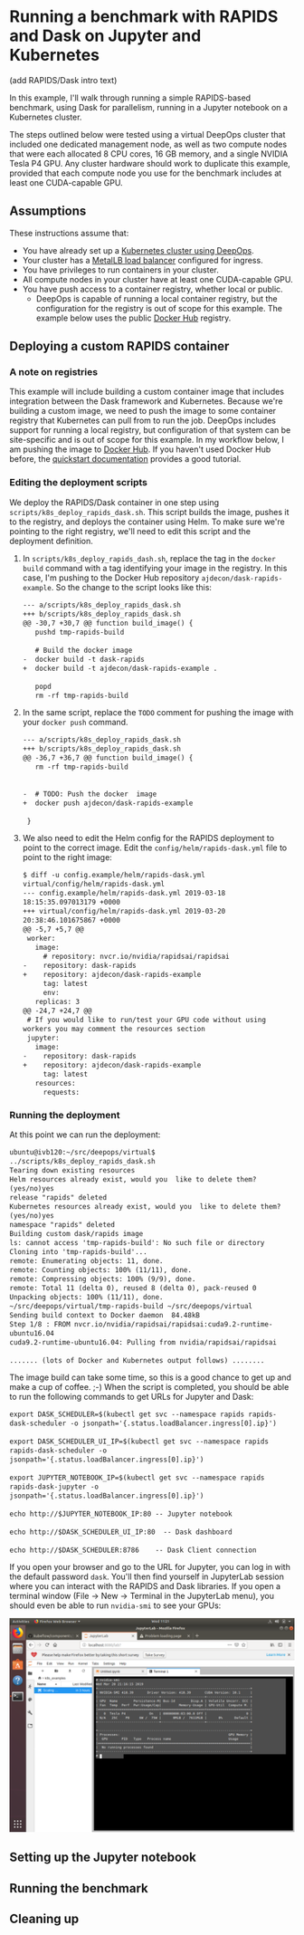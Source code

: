 Running a benchmark with RAPIDS and Dask on Jupyter and Kubernetes
==================================================================

(add RAPIDS/Dask intro text)

In this example, I'll walk through running a simple RAPIDS-based benchmark, using Dask for parallelism, running in a Jupyter notebook on a Kubernetes cluster.

The steps outlined below were tested using a virtual DeepOps cluster that included one dedicated management node, as well as two compute nodes that were each allocated 8 CPU cores, 16 GB memory, and a single NVIDIA Tesla P4 GPU.
Any cluster hardware should work to duplicate this example, provided that each compute node you use for the benchmark includes at least one CUDA-capable GPU.

## Assumptions

These instructions assume that:

* You have already set up a [Kubernetes cluster using DeepOps](/docs/kubernetes-cluster.md).
* Your cluster has a [MetalLB load balancer](/docs/ingress.md) configured for ingress.
* You have privileges to run containers in your cluster.
* All compute nodes in your cluster have at least one CUDA-capable GPU.
* You have push access to a container registry, whether local or public.
    * DeepOps is capable of running a local container registry, but the configuration for the registry  is out of scope for this example. The example below uses the public [Docker Hub](https://hub.docker.com) registry.

## Deploying a custom RAPIDS container

### A note on registries

This example will include building a custom container image that includes integration between the Dask framework and Kubernetes.
Because we're building a custom image, we need to push the image to some container registry that Kubernetes can pull from to run the job.
DeepOps includes support for running a local registry, but configuration of that system can be site-specific and is out of scope for this example.
In my workflow below, I am pushing the image to [Docker Hub](https://hub.docker.com).
If you haven't used Docker Hub before, the [quickstart documentation](https://docs.docker.com/docker-hub/) provides a good tutorial.

### Editing the deployment scripts

We deploy the RAPIDS/Dask container in one step using `scripts/k8s_deploy_rapids_dask.sh`.
This script builds the image, pushes it to the registry, and deploys the container using Helm.
To make sure we're pointing to the right registry, we'll need to edit this script and the deployment definition.

1. In `scripts/k8s_deploy_rapids_dash.sh`, replace the tag in the `docker build` command with a tag identifying your image in the registry.
    In this case, I'm pushing to the Docker Hub repository `ajdecon/dask-rapids-example`.
    So the change to the script looks like this:
    ```
    --- a/scripts/k8s_deploy_rapids_dask.sh
    +++ b/scripts/k8s_deploy_rapids_dask.sh
    @@ -30,7 +30,7 @@ function build_image() {
       pushd tmp-rapids-build
    
       # Build the docker image
    -  docker build -t dask-rapids
    +  docker build -t ajdecon/dask-rapids-example .
    
       popd
       rm -rf tmp-rapids-build
    ```
1. In the same script, replace the `TODO` comment for pushing the image with your `docker push` command.
    ```
    --- a/scripts/k8s_deploy_rapids_dask.sh
    +++ b/scripts/k8s_deploy_rapids_dask.sh
    @@ -36,7 +36,7 @@ function build_image() {
       rm -rf tmp-rapids-build
    
    
    -  # TODO: Push the docker  image
    +  docker push ajdecon/dask-rapids-example
    
     }
    ```
1. We also need to edit the Helm config for the RAPIDS deployment to point to the correct image.
    Edit the `config/helm/rapids-dask.yml` file to point to the right image:
    ```
    $ diff -u config.example/helm/rapids-dask.yml virtual/config/helm/rapids-dask.yml
    --- config.example/helm/rapids-dask.yml 2019-03-18 18:15:35.097013179 +0000
    +++ virtual/config/helm/rapids-dask.yml 2019-03-20 20:38:46.101675867 +0000
    @@ -5,7 +5,7 @@
     worker:
       image:
         # repository: nvcr.io/nvidia/rapidsai/rapidsai
    -    repository: dask-rapids
    +    repository: ajdecon/dask-rapids-example
         tag: latest
         env:
       replicas: 3
    @@ -24,7 +24,7 @@
     # If you would like to run/test your GPU code without using workers you may comment the resources section
     jupyter:
       image:
    -    repository: dask-rapids
    +    repository: ajdecon/dask-rapids-example
         tag: latest
       resources:
         requests:
    ```

### Running the deployment

At this point we can run the deployment:

```
ubuntu@ivb120:~/src/deepops/virtual$ ../scripts/k8s_deploy_rapids_dask.sh
Tearing down existing resources
Helm resources already exist, would you  like to delete them? (yes/no)yes
release "rapids" deleted
Kubernetes resources already exist, would you  like to delete them? (yes/no)yes
namespace "rapids" deleted
Building custom dask/rapids image
ls: cannot access 'tmp-rapids-build': No such file or directory
Cloning into 'tmp-rapids-build'...
remote: Enumerating objects: 11, done.
remote: Counting objects: 100% (11/11), done.
remote: Compressing objects: 100% (9/9), done.
remote: Total 11 (delta 0), reused 8 (delta 0), pack-reused 0
Unpacking objects: 100% (11/11), done.
~/src/deepops/virtual/tmp-rapids-build ~/src/deepops/virtual
Sending build context to Docker daemon  84.48kB
Step 1/8 : FROM nvcr.io/nvidia/rapidsai/rapidsai:cuda9.2-runtime-ubuntu16.04
cuda9.2-runtime-ubuntu16.04: Pulling from nvidia/rapidsai/rapidsai

....... (lots of Docker and Kubernetes output follows) ........
```

The image build can take some time, so this is a good chance to get up and make a cup of coffee. ;-)
When the script is completed, you should be able to run the following commands to get URLs for Jupyter and Dask:

```
export DASK_SCHEDULER=$(kubectl get svc --namespace rapids rapids-dask-scheduler -o jsonpath='{.status.loadBalancer.ingress[0].ip}')

export DASK_SCHEDULER_UI_IP=$(kubectl get svc --namespace rapids rapids-dask-scheduler -o jsonpath='{.status.loadBalancer.ingress[0].ip}')

export JUPYTER_NOTEBOOK_IP=$(kubectl get svc --namespace rapids rapids-dask-jupyter -o jsonpath='{.status.loadBalancer.ingress[0].ip}')

echo http://$JUPYTER_NOTEBOOK_IP:80 -- Jupyter notebook

echo http://$DASK_SCHEDULER_UI_IP:80  -- Dask dashboard

echo http://$DASK_SCHEDULER:8786    -- Dask Client connection
```

If you open your browser and go to the URL for Jupyter, you can log in with the default password `dask`.
You'll then find yourself in JupyterLab session where you can interact with the RAPIDS and Dask libraries.
If you open a terminal window (File -> New -> Terminal in the JupyterLab menu), you should even be able to run `nvidia-smi` to see your GPUs:

![Screenshot of running nvidia-smi in JupyterLab](/examples/k8s-dask-rapids/jupyterlab-nvsmi.png "Screenshot of running nvidia-smi in JupyterLab")


## Setting up the Jupyter notebook

## Running the benchmark

## Cleaning up
